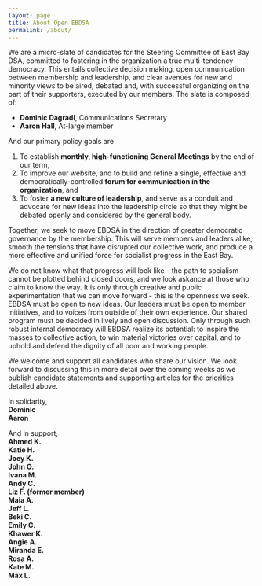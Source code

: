 ```yaml
---
layout: page
title: About Open EBDSA
permalink: /about/
---
```


We are a micro-slate of candidates for the Steering Committee of East Bay DSA, committed to fostering in the organization a true multi-tendency democracy. This entails collective decision making, open communication between membership and leadership, and clear avenues for new and minority views to be aired, debated and, with successful organizing on the part of their supporters, executed by our members. The slate is composed of:

* **Dominic Dagradi**, Communications Secretary
* **Aaron Hall**, At-large member

And our primary policy goals are

1.  To establish **monthly, high-functioning General Meetings** by the end of our term,
2.  To improve our website, and to build and refine a single, effective and democratically-controlled **forum for communication in the organization**, and
3.  To foster **a new culture of leadership**, and serve as a conduit and advocate for new ideas into the leadership circle so that they might be debated openly and considered by the general body.

Together, we seek to move EBDSA in the direction of greater democratic governance by the membership. This will serve members and leaders alike, smooth the tensions that have disrupted our collective work, and produce a more effective and unified force for socialist progress in the East Bay.

We do not know what that progress will look like – the path to socialism cannot be plotted behind closed doors, and we look askance at those who claim to know the way. It is only through creative and public experimentation that we can move forward - this is the openness we seek. EBDSA must be open to new ideas. Our leaders must be open to member initiatives, and to voices from outside of their own experience. Our shared program must be decided in lively and open discussion. Only through such robust internal democracy will EBDSA realize its potential: to inspire the masses to collective action, to win material victories over capital, and to uphold and defend the dignity of all poor and working people.

We welcome and support all candidates who share our vision. We look forward to discussing this in more detail over the coming weeks as we publish candidate statements and supporting articles for the priorities detailed above.

In solidarity,<br>
<strong>
Dominic<br>
Aaron
</strong>

And in support,<br>
<strong>
Ahmed K.<br>
Katie H.<br>
Joey K.<br>
John O.<br>
Ivana M.<br>
Andy C.<br>
Liz F. (former member)<br>
Maia A.<br>
Jeff L.<br>
Beki C.<br>
Emily C.<br>
Khawer K.<br>
Angie A.<br>
Miranda E.<br>
Rosa A.<br>
Kate M.<br>
Max L.<br>
</strong>
